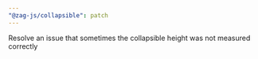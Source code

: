 ```yaml
---
"@zag-js/collapsible": patch
---
```


Resolve an issue that sometimes the collapsible height was not measured correctly
